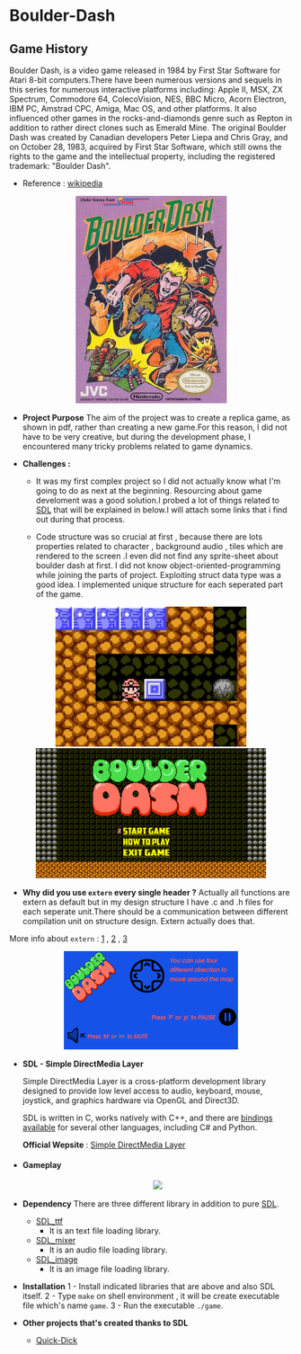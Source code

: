 # Boulder-Dash

## Game History

Boulder Dash, is a video game released in 1984 by First Star Software for Atari 8-bit computers.There have been numerous versions and sequels in this series for numerous interactive platforms including: Apple II, MSX, ZX Spectrum, Commodore 64, ColecoVision, NES, BBC Micro, Acorn Electron, IBM PC, Amstrad CPC, Amiga, Mac OS, and other platforms. It also influenced other games in the rocks-and-diamonds genre such as Repton in addition to rather direct clones such as Emerald Mine. The original Boulder Dash was created by Canadian developers Peter Liepa and Chris Gray, and on October 28, 1983, acquired by First Star Software, which still owns the rights to the game and the intellectual property, including the registered trademark: "Boulder Dash".
- Reference : [wikipedia](https://en.wikipedia.org/wiki/Boulder_Dash)

<center>

![](/README-media/Boulder_Dash_NES.jpg)

</center>

- **Project Purpose**
The aim of the project was to create a replica game, as shown in pdf, rather than creating a new game.For this reason, I did not have to be very creative, but during the development phase, I encountered many tricky problems related to game dynamics.

- **Challenges :**
  - It was my first complex project so I did not actually know what I'm going to do as next at the beginning. Resourcing about game develoment was a good solution.I  probed a lot of things related to [SDL](https://www.libsdl.org/)  that will be explained in below.I will attach some links that i find out during that process.

  - Code structure was so crucial at first , because there are lots properties related to character , background audio , tiles which are rendered to the screen .I even did not find any sprite-sheet about boulder dash at first. I did not know object-oriented-programming while joining the parts of project. Exploiting struct data type was a good idea. I implemented unique structure for each seperated part of the game.

<center>
    <img src="README-media/standing.gif" width="340">
    <img src="README-media/menu.png" width="410">
</center>

- **Why did you use ```extern``` every single header ?**
Actually all functions are extern as default but in my design structure I have .c and .h files for each seperate unit.There should be a communication between different compilation unit on structure design. Extern actually does that.

More info about ```extern``` : [1](https://jameshfisher.com/2017/08/28/c-extern-function/) , [2](https://www.tutorialspoint.com/extern-keyword-in-c) , [3](https://stackoverflow.com/questions/1041866/what-is-the-effect-of-extern-c-in-c)
<center>
    <img src="README-media/howToPlay.png" width="310">
</center>

- **SDL - Simple DirectMedia Layer**

    Simple DirectMedia Layer is a cross-platform development library designed to provide low level access to audio, keyboard, mouse, joystick, and graphics hardware via OpenGL and Direct3D.

    SDL is written in C, works natively with C++, and there are [bindings available](https://www.libsdl.org/languages.php) for several other languages, including C# and Python. 

    __Official Wepsite__ : [Simple DirectMedia Layer](https://www.libsdl.org/)

- #### Gameplay

    <center>
    <img src="README-media/gameplay.gif" width="600">
    </center>

- **Dependency**
There are three different library in addition to pure [SDL](https://www.libsdl.org/).
    - [SDL_ttf](https://www.libsdl.org/projects/SDL_ttf/)
      - It is an text file loading library.  
    - [SDL_mixer](https://www.libsdl.org/projects/SDL_mixer/)
      - It is an audio file loading library.
    - [SDL_image](https://www.libsdl.org/projects/SDL_image/)
      - It is an image file loading library.
  
- **Installation**
    1 - Install indicated libraries that are above and also SDL itself.
    2 - Type ```make``` on shell environment , it will be create executable file which's name ```game```.
    3 - Run the executable ```./game```.

- **Other projects that's created thanks to SDL**
   - [Quick-Dick](https://github.com/nevzatseferoglu/Quick-Dict)
